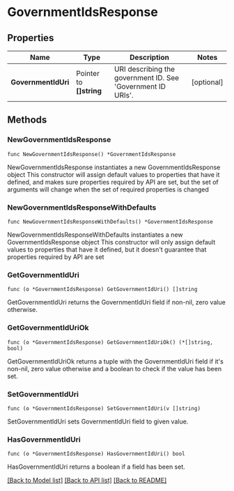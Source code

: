 # GovernmentIdsResponse

## Properties

Name | Type | Description | Notes
------------ | ------------- | ------------- | -------------
**GovernmentIdUri** | Pointer to **[]string** | URI describing the government ID. See &#39;Government ID URIs&#39;. | [optional] 

## Methods

### NewGovernmentIdsResponse

`func NewGovernmentIdsResponse() *GovernmentIdsResponse`

NewGovernmentIdsResponse instantiates a new GovernmentIdsResponse object
This constructor will assign default values to properties that have it defined,
and makes sure properties required by API are set, but the set of arguments
will change when the set of required properties is changed

### NewGovernmentIdsResponseWithDefaults

`func NewGovernmentIdsResponseWithDefaults() *GovernmentIdsResponse`

NewGovernmentIdsResponseWithDefaults instantiates a new GovernmentIdsResponse object
This constructor will only assign default values to properties that have it defined,
but it doesn't guarantee that properties required by API are set

### GetGovernmentIdUri

`func (o *GovernmentIdsResponse) GetGovernmentIdUri() []string`

GetGovernmentIdUri returns the GovernmentIdUri field if non-nil, zero value otherwise.

### GetGovernmentIdUriOk

`func (o *GovernmentIdsResponse) GetGovernmentIdUriOk() (*[]string, bool)`

GetGovernmentIdUriOk returns a tuple with the GovernmentIdUri field if it's non-nil, zero value otherwise
and a boolean to check if the value has been set.

### SetGovernmentIdUri

`func (o *GovernmentIdsResponse) SetGovernmentIdUri(v []string)`

SetGovernmentIdUri sets GovernmentIdUri field to given value.

### HasGovernmentIdUri

`func (o *GovernmentIdsResponse) HasGovernmentIdUri() bool`

HasGovernmentIdUri returns a boolean if a field has been set.


[[Back to Model list]](../README.md#documentation-for-models) [[Back to API list]](../README.md#documentation-for-api-endpoints) [[Back to README]](../README.md)


